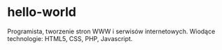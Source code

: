 # hello-world

Programista, tworzenie stron WWW i serwisów internetowych. Wiodące technologie: HTML5, CSS, PHP, Javascript.
